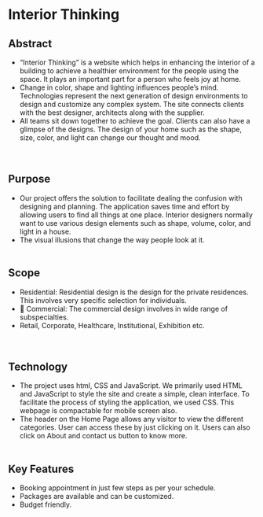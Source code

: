 # Interior Thinking<br />

## Abstract<br /> 
- “Interior Thinking” is a website which helps in enhancing the interior of a building to achieve a healthier environment for the people using the space. It plays an important part for a person who feels joy at home.<br />  
- Change in color, shape and lighting influences people’s mind. Technologies represent the next generation of design environments to design and customize any complex system. The site connects clients with the best designer, architects along with the supplier.<br /> 
- All teams sit down together to achieve the goal. Clients can also have a glimpse of the designs. The design of your home such as the shape, size, color, and light can change our thought and mood.<br /> 
<br /> <br />
## Purpose<br /> 
- Our project offers the solution to facilitate dealing the confusion with designing and planning. The application saves time and effort by allowing users to find all things at one place. Interior designers normally want to use various design elements such as shape, volume, color, and light in a house. 
- The visual illusions that change the way people look at it.
<br /> <br />
## Scope<br /> 
- Residential: Residential design is the design for the private residences. This involves very specific selection for individuals.
- 	Commercial: The commercial design involves in wide range of subspecialties.
- Retail, Corporate, Healthcare, Institutional, Exhibition etc.    
<br /> <br />
## Technology<br /> 
- The project uses html, CSS and JavaScript. We primarily used HTML and JavaScript to style the site and create a simple, clean interface. To facilitate the process of styling the application, we used CSS. This webpage is compactable for mobile screen also.
- The header on the Home Page allows any visitor to view the different categories. User can access these by just clicking on it. Users can also click on About and contact us button to know more.
<br /> <br />
## Key Features<br /> 
- Booking appointment in just few steps as per your schedule.
- Packages are available and can be customized.
- Budget friendly.

